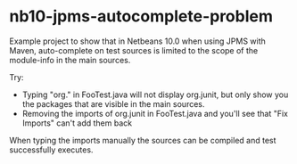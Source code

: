 # nb10-jpms-autocomplete-problem

Example project to show that in Netbeans 10.0 when using JPMS with Maven, auto-complete on test sources is limited to the scope of the module-info in the main sources.

Try:

* Typing "org." in FooTest.java will not display org.junit, but only show you the packages that are visible in the main sources. 
* Removing the imports of org.junit in FooTest.java and you'll see that "Fix Imports" can't add them back

When typing the imports manually the sources can be compiled and test successfully executes.
